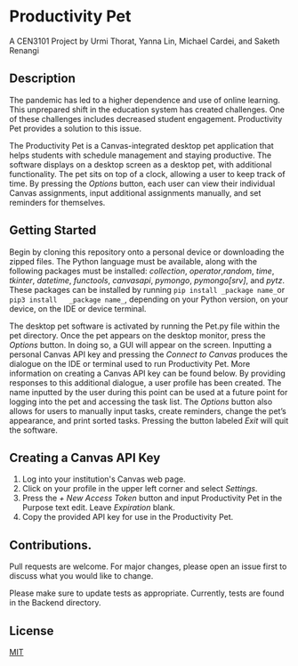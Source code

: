 # Productivity Pet
A CEN3101 Project by Urmi Thorat, Yanna Lin, Michael Cardei, and Saketh Renangi
## Description 
The pandemic has led to a higher dependence and use of online learning. This unprepared shift in the education system has created challenges. One of these challenges includes decreased student engagement. Productivity Pet provides a solution to this issue.

The Productivity Pet is a Canvas-integrated desktop pet application that helps students with schedule management and staying productive. The software displays on a desktop screen as a desktop pet, with additional functionality. The pet sits on top of a clock, allowing a user to keep track of time. By pressing the _Options_ button, each user can view their individual Canvas assignments, input additional assignments manually, and set reminders for themselves.
## Getting Started
Begin by cloning this repository onto a personal device or downloading the zipped files. 
The Python language must be available, along with the following packages must be installed: _collection_, _operator_,_random_, _time_, _tkinter_, _datetime_, _functools_,  _canvasapi_, _pymongo_, _pymongo[srv]_, and _pytz_. These packages can be installed by running `pip install _package name_`or `pip3 install   _package name_`, depending on your Python version, on your device, on the IDE or device terminal.


The desktop pet software is activated by running the Pet.py file within the pet directory. Once the pet appears on the desktop monitor, press the _Options_  button. In doing so, a GUI will appear on the screen. Inputting a personal Canvas API key and pressing the _Connect to Canvas_ produces the dialogue on the IDE or terminal used to run Productivity Pet. More information on creating a Canvas API key can be found below. By providing responses to this additional dialogue, a user profile has been created. The name inputted by the user during this point can be used at a future point for logging into the pet and accessing the task list.  The _Options_ button also allows for users to manually input tasks, create reminders, change the pet’s appearance, and print sorted tasks. Pressing the button labeled _Exit_ will quit the software.
## Creating a Canvas API Key
1. Log into your institution's Canvas web page.
2. Click on your profile in the upper left corner and select _Settings_.
3. Press the _+ New Access Token_ button and input   Productivity Pet   in the   Purpose   text edit. Leave _Expiration_ blank.
4. Copy the provided API key for use in the Productivity Pet.
## Contributions. 
Pull requests are welcome. For major changes, please open an issue first to discuss what you would like to change.

Please make sure to update tests as appropriate. Currently, tests are found in the   Backend  directory. 
## License
[MIT](https://choosealicense.com/licenses/mit/)
